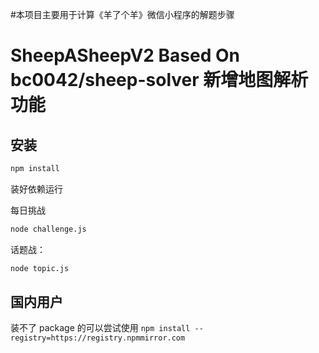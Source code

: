 #本项目主要用于计算《羊了个羊》微信小程序的解题步骤
# SheepASheepV2 Based On bc0042/sheep-solver 新增地图解析功能

## 安装

```bash
npm install
```

装好依赖运行

每日挑战

```bash
node challenge.js
```

话题战：

```bash
node topic.js
```

## 国内用户

装不了 package 的可以尝试使用 `npm install --registry=https://registry.npmmirror.com`
